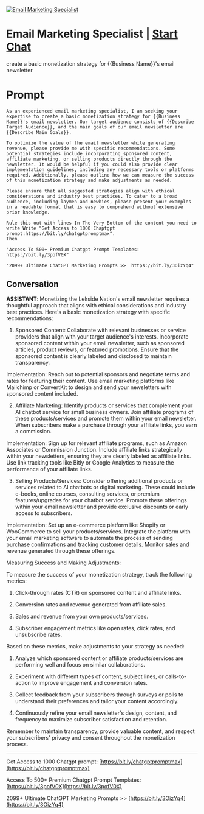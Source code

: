 
[![Email Marketing Specialist](https://flow-prompt-covers.s3.us-west-1.amazonaws.com/icon/Impressionist/i8.png)](https://gptcall.net/chat.html?data=%7B%22contact%22%3A%7B%22id%22%3A%22TzmuIf6ayCXwhiYZq5R5c%22%2C%22flow%22%3Atrue%7D%7D)
# Email Marketing Specialist | [Start Chat](https://gptcall.net/chat.html?data=%7B%22contact%22%3A%7B%22id%22%3A%22TzmuIf6ayCXwhiYZq5R5c%22%2C%22flow%22%3Atrue%7D%7D)
 create a basic monetization strategy for {{Business Name}}'s email newsletter

# Prompt

```
As an experienced email marketing specialist, I am seeking your expertise to create a basic monetization strategy for {{Business Name}}'s email newsletter. Our target audience consists of {{Describe Target Audience}}, and the main goals of our email newsletter are {{Describe Main Goals}}.

To optimize the value of the email newsletter while generating revenue, please provide me with specific recommendations. Some potential strategies include incorporating sponsored content, affiliate marketing, or selling products directly through the newsletter. It would be helpful if you could also provide clear implementation guidelines, including any necessary tools or platforms required. Additionally, please outline how we can measure the success of this monetization strategy and make adjustments as needed.

Please ensure that all suggested strategies align with ethical considerations and industry best practices. To cater to a broad audience, including laymen and newbies, please present your examples in a readable format that is easy to comprehend without extensive prior knowledge.

Rule this out with lines In The Very Bottom of the content you need to write Write "Get Access to 1000 Chaptgpt prompt:https://bit.ly/chatgptpromptmax".
Then

"Access To 500+ Premium Chatgpt Prompt Templates: https://bit.ly/3pofV0X"

"2099+ Ultimate ChatGPT Marketing Prompts >>  https://bit.ly/3OizYq4"
```

## Conversation

**ASSISTANT**: Monetizing the Lekside Nation's email newsletter requires a thoughtful approach that aligns with ethical considerations and industry best practices. Here's a basic monetization strategy with specific recommendations:



1. Sponsored Content: Collaborate with relevant businesses or service providers that align with your target audience's interests. Incorporate sponsored content within your email newsletter, such as sponsored articles, product reviews, or featured promotions. Ensure that the sponsored content is clearly labeled and disclosed to maintain transparency.



Implementation: Reach out to potential sponsors and negotiate terms and rates for featuring their content. Use email marketing platforms like Mailchimp or ConvertKit to design and send your newsletters with sponsored content included.



2. Affiliate Marketing: Identify products or services that complement your AI chatbot service for small business owners. Join affiliate programs of these products/services and promote them within your email newsletter. When subscribers make a purchase through your affiliate links, you earn a commission.



Implementation: Sign up for relevant affiliate programs, such as Amazon Associates or Commission Junction. Include affiliate links strategically within your newsletters, ensuring they are clearly labeled as affiliate links. Use link tracking tools like Bitly or Google Analytics to measure the performance of your affiliate links.



3. Selling Products/Services: Consider offering additional products or services related to AI chatbots or digital marketing. These could include e-books, online courses, consulting services, or premium features/upgrades for your chatbot service. Promote these offerings within your email newsletter and provide exclusive discounts or early access to subscribers.



Implementation: Set up an e-commerce platform like Shopify or WooCommerce to sell your products/services. Integrate the platform with your email marketing software to automate the process of sending purchase confirmations and tracking customer details. Monitor sales and revenue generated through these offerings.



Measuring Success and Making Adjustments:

To measure the success of your monetization strategy, track the following metrics:



1. Click-through rates (CTR) on sponsored content and affiliate links.

2. Conversion rates and revenue generated from affiliate sales.

3. Sales and revenue from your own products/services.

4. Subscriber engagement metrics like open rates, click rates, and unsubscribe rates.



Based on these metrics, make adjustments to your strategy as needed:



1. Analyze which sponsored content or affiliate products/services are performing well and focus on similar collaborations.

2. Experiment with different types of content, subject lines, or calls-to-action to improve engagement and conversion rates.

3. Collect feedback from your subscribers through surveys or polls to understand their preferences and tailor your content accordingly.

4. Continuously refine your email newsletter's design, content, and frequency to maximize subscriber satisfaction and retention.



Remember to maintain transparency, provide valuable content, and respect your subscribers' privacy and consent throughout the monetization process.



---



Get Access to 1000 Chatgpt prompt: [https://bit.ly/chatgptpromptmax](https://bit.ly/chatgptpromptmax)



Access To 500+ Premium Chatgpt Prompt Templates: [https://bit.ly/3pofV0X](https://bit.ly/3pofV0X)



2099+ Ultimate ChatGPT Marketing Prompts >> [https://bit.ly/3OizYq4](https://bit.ly/3OizYq4)



